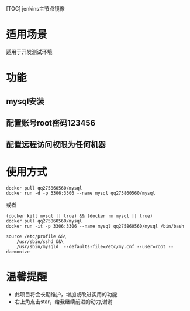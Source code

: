 [TOC]
jenkins主节点镜像

# 适用场景
适用于开发测试环境

# 功能
## mysql安装
## 配置账号root密码123456
## 配置远程访问权限为任何机器

# 使用方式
```
docker pull qq275860560/mysql
docker run -d -p 3306:3306 --name mysql qq275860560/mysql 

```
或者
```
(docker kill mysql || true) && (docker rm mysql || true) 
docker pull qq275860560/mysql
docker run -it -p 3306:3306 --name mysql qq275860560/mysql /bin/bash

source /etc/profile &&\
    /usr/sbin/sshd &&\
    /usr/sbin/mysqld  --defaults-file=/etc/my.cnf --user=root --daemonize 	

```

# 温馨提醒

* 此项目将会长期维护，增加或改进实用的功能
* 右上角点击star，给我继续前进的动力,谢谢